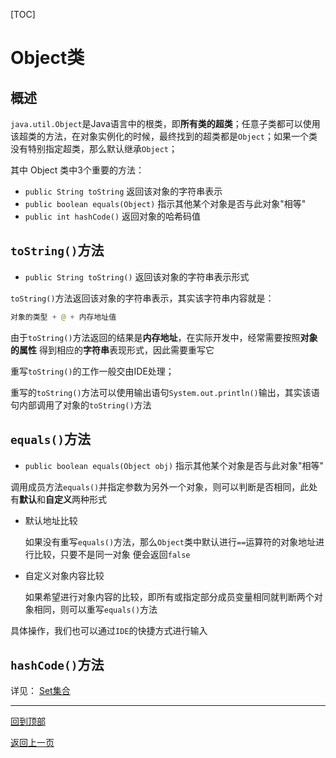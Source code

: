 [TOC]

# Object类

## 概述
`java.util.Object`是Java语言中的根类，即**所有类的超类**；任意子类都可以使用该超类的方法，在对象实例化的时候，最终找到的超类都是`Object`；如果一个类没有特别指定超类，那么默认继承`Object`；

其中 Object 类中3个重要的方法：

- `public String toString` 返回该对象的字符串表示
- `public boolean equals(Object)` 指示其他某个对象是否与此对象"相等"
- `public int hashCode()`   返回对象的哈希码值

## `toString()`方法

- `public String toString()` 返回该对象的字符串表示形式

`toString()`方法返回该对象的字符串表示，其实该字符串内容就是：

```java
对象的类型 + @ + 内存地址值
```

由于`toString()`方法返回的结果是**内存地址**，在实际开发中，经常需要按照**对象的属性**
得到相应的**字符串**表现形式，因此需要重写它

重写`toString()`的工作一般交由IDE处理；

重写的`toString()`方法可以使用输出语句`System.out.println()`输出，其实该语句内部调用了对象的`toString()`方法

## `equals()`方法

- `public boolean equals(Object obj)` 指示其他某个对象是否与此对象"相等"

调用成员方法`equals()`并指定参数为另外一个对象，则可以判断是否相同，此处有**默认**和**自定义**两种形式

- 默认地址比较
	
	如果没有重写`equals()`方法，那么`Object`类中默认进行`==`运算符的对象地址进行比较，只要不是同一对象
	便会返回`false`

- 自定义对象内容比较

	如果希望进行对象内容的比较，即所有或指定部分成员变量相同就判断两个对象相同，则可以重写`equals()`方法
	

具体操作，我们也可以通过`IDE`的快捷方式进行输入

## `hashCode()`方法

详见：
[Set集合](../../5容器/2.单列集合Collection/Set/ReadMe.md)

------

[回到顶部](#Object类)

[返回上一页](../../../KnowledgePoint.md)